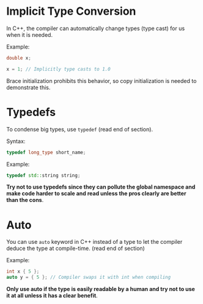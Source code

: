 # Implicit Type Conversion

In C++, the compiler can automatically change types (type cast) for us when it is needed.

Example:

```cpp
double x;

x = 1; // Implicitly type casts to 1.0
```

Brace initialization prohibits this behavior, so copy initialization is needed to demonstrate this.


# Typedefs

To condense big types, use `typedef` (read end of section).

Syntax:

```cpp
typedef long_type short_name;
```

Example:

```cpp
typedef std::string string; 
```

**Try not to use typedefs since they can pollute the global namespace and make code harder to scale and read unless the pros clearly are better than the cons**.

# Auto

You can use `auto` keyword in C++ instead of a type to let the compiler deduce the type at compile-time. (read end of section)

Example:

```cpp
int x { 5 };
auto y = { 5 }; // Compiler swaps it with int when compiling
```

**Only use auto if the type is easily readable by a human and try not to use it at all unless it has a clear benefit**.